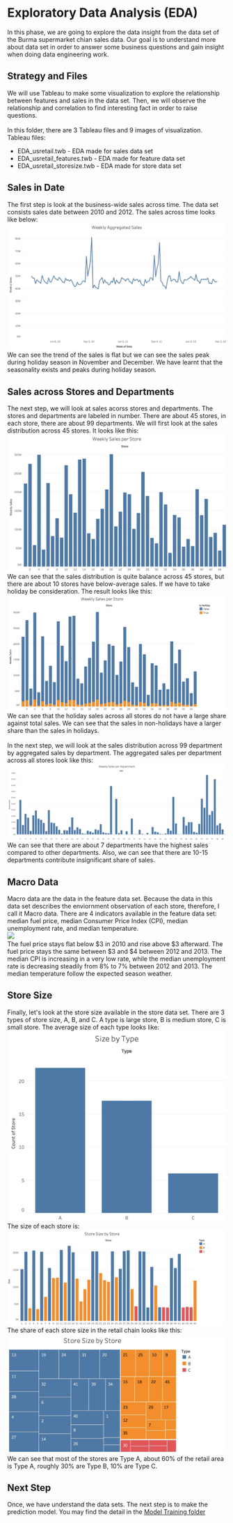 # Exploratory Data Analysis (EDA)
In this phase, we are going to explore the data insight from the data set of the Burma supermarket chian sales data. Our goal is to understand more about data set in order to answer some business questions and gain insight when doing data engineering work.

## Strategy and Files
We will use Tableau to make some visualization to explore the relationship between features and sales in the data set. Then, we will observe the relationship and correlation to find interesting fact in order to raise questions.
<br><br>
In this folder, there are 3 Tableau files and 9 images of visualization. 
<br>
Tableau files:
* EDA_usretail.twb - EDA made for sales data set
* EDA_usretail_features.twb - EDA made for feature data set
* EDA_usretail_storesize.twb - EDA made for store data set

## Sales in Date
The first step is look at the business-wide sales across time. The data set consists sales date between 2010 and 2012. The sales across time looks like below:
<br>
<img src="WeeklySales.jpg">
<br>
We can see the trend of the sales is flat but we can see the sales peak during holiday season in November and December. We have learnt that the seasonality exists and peaks during holiday season. 

## Sales across Stores and Departments
The next step, we will look at sales acorss stores and departments. The stores and departments are labeled in number. There are about 45 stores, in each store, there are about 99 departments. We will first look at the sales distribution across 45 stores. It looks like this:
<br>
<img src="WeeklySalesStore.jpg">
<br>
We can see that the sales distribution is quite balance across 45 stores, but there are about 10 stores have below-average sales. If we have to take holiday be consideration. The result looks like this:
<br>
<img src="WeeklySalesStoreHoliday.jpg">
<br>
We can see that the holiday sales across all stores do not have a large share against total sales. We can see that the sales in non-holidays have a larger share than the sales in holidays.
<br><br>
In the next step, we will look at the sales distribution across 99 department by aggregated sales by department. The aggregated sales per department across all stores look like this:
<br>
<img src="WeeklySalesDept.jpg">
<br>
We can see that there are about 7 departments have the highest sales compared to other departments. Also, we can see that there are 10-15 departments contribute insignificant share of sales.

## Macro Data 
Macro data are the data in the feature data set. Because the data in this data set describes the enviornment observation of each store, therefore, I call it Macro data. There are 4 indicators available in the feature data set: median fuel price, median Consumer Price Index (CPI), median unemployment rate, and median temperature. 
<br>
<img src="Indicators.png">
<br>
The fuel price stays flat below $3 in 2010 and rise above $3 afterward. The fuel price stays the same between $3 and $4 between 2012 and 2013. The median CPI is increasing in a very low rate, while the median unemployment rate is decreasing steadily from 8% to 7% between 2012 and 2013. The median temperature follow the expected season weather.

## Store Size
Finally, let's look at the store size available in the store data set. There are 3 types of store size, A, B, and C. A type is large store, B is medium store, C is small store. The average size of each type looks like:
<br>
<img src="TypeSize.jpg">
<br>
The size of each store is:
<br>
<img src="Size_Bar.jpg">
<br>
The share of each store size in the retail chain looks like this:
<br>
<img src="Size_Tree.jpg">
<br>
We can see that most of the stores are Type A, about 60% of the retail area is Type A, roughly 30% are Type B, 10% are Type C.

## Next Step
Once, we have understand the data sets. The next step is to make the prediction model. You may find the detail in the [Model Training folder](../ModelTraining)